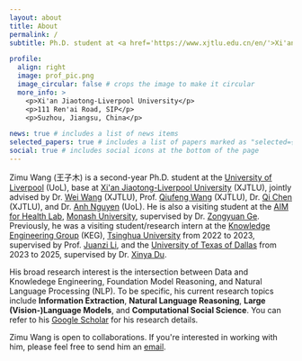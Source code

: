 ```yaml
---
layout: about
title: About
permalink: /
subtitle: Ph.D. student at <a href='https://www.xjtlu.edu.cn/en/'>Xi'an Jiaotong-Liverpool University</a>/<a href='https://www.liverpool.ac.uk/'>University of Liverpool</a>.

profile:
  align: right
  image: prof_pic.png
  image_circular: false # crops the image to make it circular
  more_info: >
    <p>Xi'an Jiaotong-Liverpool University</p>
    <p>111 Ren'ai Road, SIP</p>
    <p>Suzhou, Jiangsu, China</p>

news: true # includes a list of news items
selected_papers: true # includes a list of papers marked as "selected={true}"
social: true # includes social icons at the bottom of the page
---
```


Zimu Wang (王子木) is a second-year Ph.D. student at the [University of Liverpool](https://www.liverpool.ac.uk/) (UoL), base at [Xi'an Jiaotong-Liverpool University](https://www.xjtlu.edu.cn/en/) (XJTLU), jointly advised by Dr. [Wei Wang](https://scholar.xjtlu.edu.cn/en/persons/WeiWang03) (XJTLU), Prof. [Qiufeng Wang](https://scholar.xjtlu.edu.cn/en/persons/QiufengWang) (XJTLU), Dr. [Qi Chen](https://scholar.xjtlu.edu.cn/en/persons/QiChen02) (XJTLU), and Dr. [Anh Nguyen](https://cgi.csc.liv.ac.uk/~anguyen/) (UoL). He is also a visiting student at the [AIM for Health Lab](https://www.monash.edu/it/aimh-lab), [Monash University](https://www.monash.edu/), supervised by Dr. [Zongyuan Ge](https://zongyuange.github.io/). Previously, he was a visiting student/research intern at the [Knowledge Engineering Group](http://keg.cs.tsinghua.edu.cn/) (KEG), [Tsinghua University](https://www.tsinghua.edu.cn/en/) from 2022 to 2023, supervised by Prof. [Juanzi Li](http://keg.cs.tsinghua.edu.cn/persons/ljz/), and the [University of Texas of Dallas](https://www.utdallas.edu/) from 2023 to 2025, supervised by Dr. [Xinya Du](https://xinyadu.github.io/).

His broad research interest is the intersection between Data and Knowledege Engineering, Foundation Model Reasoning, and Natural Language Processing (NLP). To be specific, his current research topics include **Information Extraction**, **Natural Language Reasoning**, **Large (Vision-)Language Models**, and **Computational Social Science**. You can refer to his [Google Scholar](https://scholar.google.com/citations?user=0EzXWPgAAAAJ) for his research details.

Zimu Wang is open to collaborations. If you're interested in working with him, please feel free to send him an [email](mailto:Zimu.Wang@liverpool.ac.uk).

